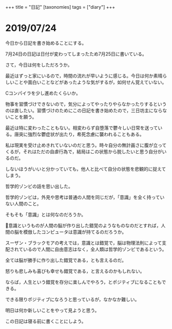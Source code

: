 +++
title = "日記"
[taxonomies]
tags = ["diary"]
+++



# 2019/07/24

今日から日記を書き始めることにする。

7月24日の日記は日付が変わってしまったため7月25日に書いている。

さて，今日は何をしただろうか。

最近はずっと家にいるので，時間の流れが早いように感じる。今日は何か素晴らしいことや面白いことなどがあったような気がするが，如何せん覚えていない。

Cコンパイラを少し進めたくらいか。

物事を習慣づけできないので，気分によってやったりやらなかったりするというのは直したい。習慣づけのためにこの日記を書き始めたので，三日坊主にならないことを願う。

最近は特に変わったこともない。相変わらず自堕落で鬱々しい日常を送っている。唐突に強烈な鬱症状が出たり，希死念慮に襲われることもある。

私は現実を受け止めきれていないのだと思う。時々自分の無計画さに腹が立ってくるが，それはただの自虐行為で，結局はこの状態から脱したいと思う自分がいるのだ。

しないほうがいいと分かっていても，他人と比べて自分の状態を悲観的に捉えてしまう。

哲学的ゾンビの話を思い出した。

哲学的ゾンビは，外見や思考は普通の人間を同じだが，「意識」を全く持っていない人間のこと。

そもそも「意識」とは何なのだろうか。

意識というものが人間の脳が作り出した錯覚のようなものなのだとすれば，人間の脳を模倣したコンピュータは意識が持てるのだろうか。

スーザン・ブラックモアの考えでは，意識とは錯覚で，脳は物理法則によって支配されているので人間に自由意志はなく，全人類は哲学的ゾンビであるという。

全ては脳が勝手に作り出した錯覚である，とも言えるのだ。

怒りも悲しみも喜びも幸せも錯覚である，と言えるのかもしれない。

ならば，人生という錯覚を存分に楽しんでやろう，とポジティブになることもできる。

できる限りポジティブになろうと思っているが，なかなか難しい。

明日は何か新しいことをやって見ようと思う。

この日記は寝る前に書くことにしよう。






